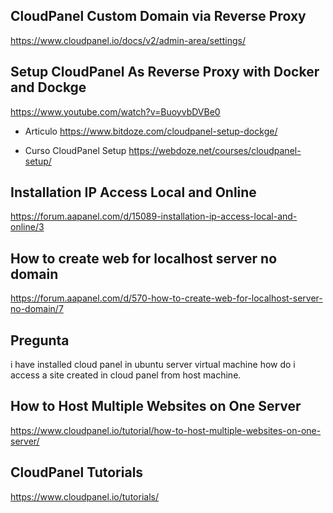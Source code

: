 
## CloudPanel Custom Domain via Reverse Proxy
https://www.cloudpanel.io/docs/v2/admin-area/settings/

## Setup CloudPanel As Reverse Proxy with Docker and Dockge
https://www.youtube.com/watch?v=BuoyvbDVBe0

- Articulo
https://www.bitdoze.com/cloudpanel-setup-dockge/

- Curso CloudPanel Setup
https://webdoze.net/courses/cloudpanel-setup/


## Installation IP Access Local and Online
https://forum.aapanel.com/d/15089-installation-ip-access-local-and-online/3

## How to create web for localhost server no domain
https://forum.aapanel.com/d/570-how-to-create-web-for-localhost-server-no-domain/7


## Pregunta
i have installed cloud panel in ubuntu server virtual machine how do i access a site created in cloud panel from host machine.


## How to Host Multiple Websites on One Server
https://www.cloudpanel.io/tutorial/how-to-host-multiple-websites-on-one-server/


## CloudPanel Tutorials
https://www.cloudpanel.io/tutorials/

    